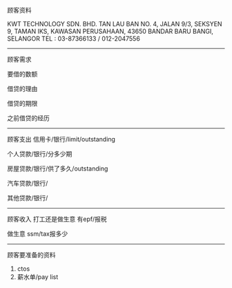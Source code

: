 顾客资料

KWT TECHNOLOGY SDN. BHD. TAN LAU BAN NO. 4, JALAN 9/3, SEKSYEN 9, TAMAN IKS, KAWASAN PERUSAHAAN, 43650 BANDAR BARU BANGI, SELANGOR TEL : 03-87366133 / 012-2047556

-----------------
顾客需求


要借的数额

借贷的理由

借贷的期限

之前借贷的经历


--------------
顾客支出
信用卡/银行/limit/outstanding


个人贷款/银行/分多少期

房屋贷款/银行/供了多久/outstanding

汽车贷款/银行/


其他贷款/银行/

-----------
顾客收入
打工还是做生意
有epf/报税

做生意 ssm/tax报多少

-------
顾客要准备的资料
1. ctos
2. 薪水单/pay list




